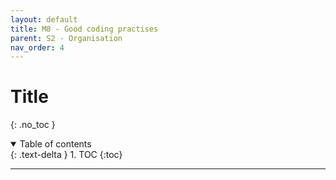 ```yaml
---
layout: default
title: M8 - Good coding practises
parent: S2 - Organisation
nav_order: 4
---
```


# Title
{: .no_toc }

<details open markdown="block">
  <summary>
    Table of contents
  </summary>
  {: .text-delta }
1. TOC
{:toc}
</details>

---